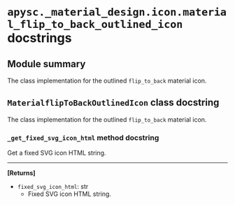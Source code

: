 # `apysc._material_design.icon.material_flip_to_back_outlined_icon` docstrings

## Module summary

The class implementation for the outlined `flip_to_back` material icon.

## `MaterialflipToBackOutlinedIcon` class docstring

The class implementation for the outlined `flip_to_back` material icon.

### `_get_fixed_svg_icon_html` method docstring

Get a fixed SVG icon HTML string.<hr>

**[Returns]**

- `fixed_svg_icon_html`: str
  - Fixed SVG icon HTML string.